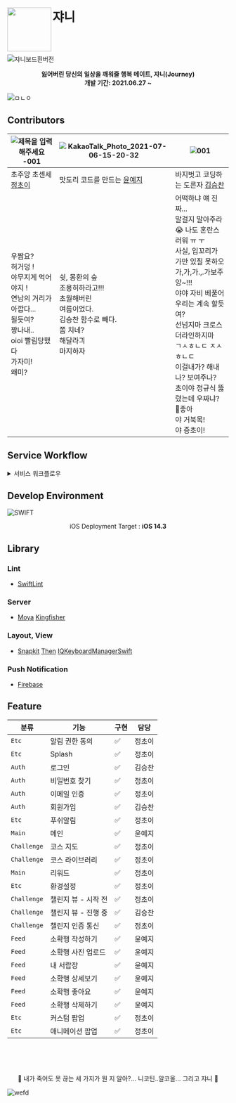 # 쟈니<img src="https://user-images.githubusercontent.com/28949235/125798720-ee361799-6821-4460-bd8d-7641254dfb80.png" align=left width=100>



<br>
<br>

![쟈니보드흰버전](https://user-images.githubusercontent.com/28949235/125825984-5d6087d6-e8bd-4b4b-8ad8-004736141a6d.png)

</p><div align=center>

<b>잃어버린 당신의 일상을 깨워줄 행복 메이트, 쟈니(Journey)</b><br>
<b>개발 기간: 2021.06.27 ~ </b>

</div>

![ㅁㄴㅇ](https://user-images.githubusercontent.com/28949235/125815179-af2af3df-4ab5-4d28-a44e-7f088e667807.png)

## Contributors

| ![제목을 입력해주세요 -001](https://user-images.githubusercontent.com/28949235/124549726-8b4e5b80-de6a-11eb-9bb4-2276af6012c1.png) | ![KakaoTalk_Photo_2021-07-06-15-20-32](https://user-images.githubusercontent.com/28949235/124551860-b71f1080-de6d-11eb-8c6b-7c416886fa20.png) | ![001](https://user-images.githubusercontent.com/28949235/124551273-da958b80-de6c-11eb-913d-c8436a0c1220.png) |
| ------------------------------------------------------------ | ------------------------------------------------------------ | ------------------------------------------------------------ |
| 초주앙 초센세 [정초이](https://github.com/iamcho2)                  | 맛도리 코드를 만드는 [윤예지](https://github.com/yunyezl)    | 바지벗고 코딩하는 도른자 [김승찬](https://github.com/seungchan2) |
| 우짬요?<br />허거덩 !<br />야무지게 먹어야지 !<br />연남의 거리가 아깝다...<br />될듯여?<br />짱나내..<br />oioi 빨림당했다<br />가자미!<br />왜미? | 쉿, 몽환의 숲<br />조용히하라고!!!<br />초월해버린<br />여름이었다.<br />김승찬 함수로 빼다.<br />쫌 치네?<br />해달라긔<br />마지하자 | 어떡하냐 얘 진짜...<br />말걸지 말아주라😭 나도 혼란스러워 ㅠ ㅜ<br />사실, 입꼬리가 가만 있질 못하오<br />가,가,가.,.가보주앙~!!!<br />야야 자비 베풀어<br />우리는 계속 할듯여?<br />선넘지마 크로스더라인하지마<br />ㄱㅅㅎㄴㄷ ㅈㅅㅎㄴㄷ<br />이걸내가? 해내나? 보여주나?<br />초이야 정규식 뚫렸는데 우짜냐?<br />🐶좋아<br />야 거북목!<br />야 증초이! |

## Service Workflow

<details>
  <summary> 서비스 워크플로우 </summary>
	<div markdown="1">
    <img src="https://user-images.githubusercontent.com/28949235/125818953-985f2d8b-442d-41e6-833c-c82aaa95f672.png" alt="image" />
	<img src="https://user-images.githubusercontent.com/28949235/125819660-29a88675-1b4d-4a72-b358-5917d71b4f6b.png" />
	<img src="https://user-images.githubusercontent.com/28949235/125819715-3f5a355f-5ee7-4465-999d-455550becd82.png" />
  <img src=" https://user-images.githubusercontent.com/28949235/125819741-01e68d6d-3f88-4af2-8853-4d7e90fd2c9a.png" />
	<img src="https://user-images.githubusercontent.com/28949235/125819780-cc436895-16f9-4b6c-b90b-9666e15fd5b5.png" />
	<img src="https://user-images.githubusercontent.com/28949235/125819804-3249000b-28f8-4897-a30c-b00a8b71f844.png" />
  <img src="https://user-images.githubusercontent.com/28949235/125819842-019d3d42-0af6-4775-8b3e-276752416deb.png" />
  </div>
</details>




## Develop Environment

![SWIFT](https://img.shields.io/static/v1?style=for-the-badge&logo=swift&message=SWIFT5&label=&color=FA7343&labelColor=000000)

<center>iOS Deployment Target : <b>iOS 14.3</b></center>

## Library

### Lint

* [SwiftLint](https://github.com/realm/SwiftLint)

### Server

* [Moya](https://github.com/Moya/Moya) [Kingfisher](https://github.com/onevcat/Kingfisher)

### Layout, View

* [Snapkit](https://github.com/SnapKit/SnapKit) [Then](https://github.com/devxoul/Then) [IQKeyboardManagerSwift]()

### Push Notification
* [Firebase](https://github.com/firebase/)


## Feature

| 분류        | 기능                | 구현 | 담당   |
| ----------- | ------------------- | ---- | ------ |
| `Etc`       | 알림 권한 동의      | ✅    | 정초이 |
| `Etc`       | Splash              | ✅    | 정초이 |
| `Auth`      | 로그인              | ✅    | 김승찬 |
| `Auth`      | 비밀번호 찾기       | ✅    | 정초이 |
| `Auth`      | 이메일 인증         | ✅    | 정초이 |
| `Auth`      | 회원가입            | ✅    | 김승찬 |
| `Etc`       | 푸쉬알림            | ✅    | 정초이 |
| `Main`      | 메인                | ✅    | 윤예지 |
| `Challenge` | 코스 지도           | ✅    | 정초이 |
| `Challenge` | 코스 라이브러리     | ✅    | 정초이 |
| `Main`      | 리워드              | ✅    | 정초이 |
| `Etc`       | 환경설정            | ✅    | 정초이 |
| `Challenge` | 챌린지 뷰 - 시작 전 | ✅    | 정초이 |
| `Challenge` | 챌린지 뷰 - 진행 중 | ✅    | 김승찬 |
| `Challenge` | 챌린지 인증 통신    | ✅    | 정초이 |
| `Feed`      | 소확행 작성하기     | ✅    | 윤예지 |
| `Feed`      | 소확행 사진 업로드  | ✅    | 윤예지 |
| `Feed`      | 내 서랍장           | ✅    | 윤예지 |
| `Feed`      | 소확행 상세보기     | ✅    | 윤예지 |
| `Feed`      | 소확행 좋아요       | ✅    | 윤예지 |
| `Feed`      | 소확행 삭제하기     | ✅    | 윤예지 |
| `Etc`       | 커스텀 팝업         | ✅    | 정초이 |
| `Etc`       | 애니메이션 팝업     | ✅    | 정초이 |


<br><br><br>
</p><div align=center>

🌹 내가 죽어도 못 끊는 세 가지가 뭔 지 알아?... 니코틴..알코올... 그리고 쟈니 🌹

</div>

![wefd](https://user-images.githubusercontent.com/28949235/125816091-5befddbd-2405-402d-89be-4b7a8d61e48b.png)

